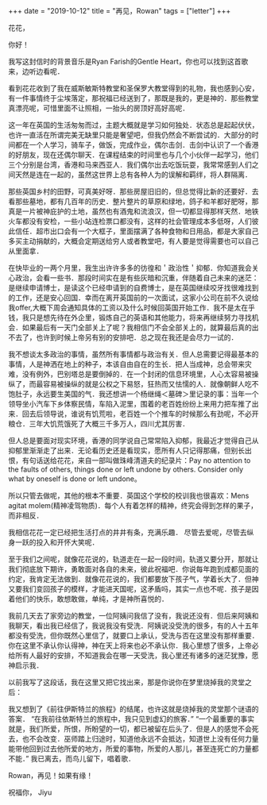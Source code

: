 +++ 
date = "2019-10-12"
title = "再见，Rowan"
tags = ["letter"]
+++

花花，

你好！

我写这封信时的背景音乐是Ryan Farish的Gentle Heart，你也可以找到这首歌来，边听边看呢．

看到花花收到了我在威斯敏斯特教堂和圣保罗大教堂得到的礼物，我也感到心安，有一件事情终于尘埃落定，那祝福已经送到了，那既是我的，更是神的．那些教堂真漂亮呢，可惜里面不让照相，一抬头的房顶好高好高呢．

这一年在英国的生活匆匆而过，主题大概就是学习如何独处．状态总是起起伏伏，也许一直活在所谓完美无缺里只能是奢望吧，但我仍然会不断尝试的．大部分的时间都在一个人学习，骑车子，做饭，完成作业，偶尔击剑．击剑中认识了一个香港的好朋友，现在还偶尔聊天．在课程结束的时间里也与几个小伙伴一起学习，他们三个分别是台湾，香港和马来西亚人．我们偶尔出去吃饭玩耍，我常常感到人们之间天然是连在一起的，虽然这世界上总有各种人为的误解和羁绊，将人群隔离．

那些英国乡村的田野，可真美好呀．那些房屋旧旧的，但总觉得比新的还要好．去看那些墓地，都有几百年的历史．整片整片的草原和绿地，鸽子和羊都好肥呀，那真是一片被神庇护的土地，虽然也有酒鬼和流浪汉，但一切都显得那样天然．地铁火车都没有安检，一些小站连检票口都没有，这样的社会管理成本多低呀，人们彼此信任．超市出口会有一个大框子，里面摆满了各种食物和日用品，都是大家自己多买主动捐献的，大概会定期送给穷人或者教堂吧，有人要是觉得需要也可以自己从里面拿．

在快毕业的一两个月里，我生出许许多多的彷徨和＇政治性＇抑郁．你知道我会关心政治，会看一些书．那段时间实在是有些灰暗和沉重，伴随着自己未来的迷茫：是继续申请博士，是读这个已经申请到的自费博士，是在英国继续咬牙找很难找到的工作，还是安心回国．幸而在离开英国前的一次面试，这家小公司在前不久说给我offer,大概下周会通知具体的工资以及什么时候回英国开始工作．我不是太在乎钱，我只是想先待在外企里，锻炼自己的英语和其他能力，将来再继续努力寻找机会．如果最后有一天门全部关上了呢？我相信门不会全部关上的，就算最后真的出不去了，也许到时候上帝另有别的安排吧．总之现在我还是会尽力一试的．

我不想谈太多政治的事情，虽然所有事情都与政治有关．但人总需要记得最基本的事情，人是神洒在地上的种子，本该自由自在的生长．把人当成神，总会带来灾难，没有例外，巴别塔总是要倒掉的．在一个封闭的信息环境里，人心太容易被操纵了，而最容易被操纵的就是公权之下易怒，狂热而又怯懦的人．就像朝鲜人吃不饱肚子，永远要生美国的气．我还想讲一个杨继绳＜墓碑＞里记录的事：当年一个领导坐小汽车下乡体察民情，车陷入泥里，围着的老百姓纷纷上来用力把车推了出来．回去后领导说，谁说有饥荒啦，老百姓一个个推车的时候那么有劲呢，不必开粮仓．三年大饥荒饿死了大概三千多万人，四川尤其厉害．

但人总是要面对现实环境，香港的同学说自己常常陷入抑郁，我最近才觉得自己从抑郁里渐渐走了出来．无论看历史还是看现实，愿所有人只记得那痛，但别长出恨，有句话送给花花，来自一部叫做珠峰清道夫的纪录片：Pay no attention to the faults of others, things done or left undone by others. Consider only what by oneself is done or left undone。

所以只管去做呢，其他的根本不重要．英国这个学校的校训我也很喜欢：Mens agitat molem(精神凌驾物质)．每个人有着怎样的精神，终究会得到怎样的果子，而非相反．

我相信花花一定已经把生活打点的井井有条，充满乐趣．
尽管去爱呢，尽管去纵身一跃的投入和开怀大笑呢．

至于我们之间呢，就像花花说的，轨道走在一起一段时间，轨道又要分开，那就让我们彻底放下期许，勇敢面对各自的未来，彼此祝福吧．你说每年跑到成都见面的约定，我肯定无法做到．就像花花说的，我们都要放下孩子气，学着长大了．但神又要我们变回孩子的模样，才能进天国呢，这矛盾吗，其实一点也不呢．孩子是因着他们的快乐，敢想敢做，单纯，才是神所喜悦的．

我前几天去了家旁边的教堂，一位阿姨问我信了没有，我说还没有．但后来阿姨和我聊天，看出我已经信了，我说我没有受洗．阿姨说没受洗的很多，有的人十五年都没有受洗，但你既然心里信了，就要口上承认，受洗与否在这里没有那样重要．你在这里不承认你认得神，神在天上将来也必不承认你．我心里想了很多，上帝必给所有人最好的安排，不知道我会在哪一天受洗，我心里还有诸多的迷茫犹豫，愿神启示我．

以前我写了这段话，我在这里又把它找出来，那是你说你在梦里烧掉我的灵堂之后：

我又想到了《前往伊斯特兰的旅程》的结尾，也许这就是烧掉我的灵堂那个谜语的答案．
“在我前往依斯特兰的旅程中，我只见到虚幻的旅客．”
“一个最重要的事实就是，我们所爱，所恨，所盼望的一切，都已被留在后头了．但是人的感觉不会死去，也不会改变．巫师踏上归途时，知道他永远不会抵达，知道世上没有任何力量能带他回到过去他所爱的地方，所爱的事物，所爱的人那儿，甚至连死亡的力量都不能．”
我已离去，而鸟儿留下，唱着歌．

Rowan，再见！如果有缘！

祝福你，
Jiyu

